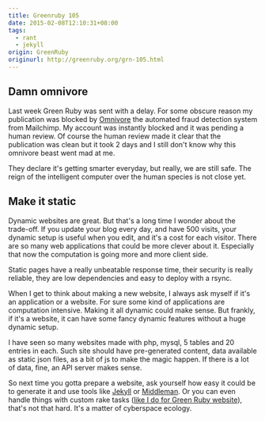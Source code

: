 ```yaml
---
title: Greenruby 105
date: 2015-02-08T12:10:31+08:00
tags:
  - rant
  - jekyll
origin: GreenRuby
originurl: http://greenruby.org/grn-105.html
---
```

## Damn omnivore

Last week Green Ruby was sent with a delay. For some obscure reason my
publication was blocked by [Omnivore][1] the automated fraud detection system
from Mailchimp. My account was instantly blocked and it was pending a human
review. Of course the human review made it clear that the publication was
clean but it took 2 days and I still don't know why this omnivore beast went
mad at me.

They declare it's getting smarter everyday, but really, we are still safe. The
reign of the intelligent computer over the human species is not close yet.

## Make it static

Dynamic websites are great. But that's a long time I wonder about the
trade-off. If you update your blog every day, and have 500 visits, your
dynamic setup is useful when you edit, and it's a cost for each visitor. There
are so many web applications that could be more clever about it. Especially
that now the computation is going more and more client side.

Static pages have a really unbeatable response time, their security is really
reliable, they are low dependencies and easy to deploy with a rsync.

When I get to think about making a new website, I always ask myself if it's an
application or a website. For sure some kind of applications are computation
intensive. Making it all dynamic could make sense. But frankly, if it's a
website, it can have some fancy dynamic features without a huge dynamic setup.

I have seen so many websites made with php, mysql, 5 tables and 20 entries in
each. Such site should have pre-generated content, data available as static
json files, as a bit of js to make the magic happen. If there is a lot of
data, fine, an API server makes sense.

So next time you gotta prepare a website, ask yourself how easy it could be to
generate it and use tools like [Jekyll][2] or [Middleman][3]. Or you can even
handle things with custom rake tasks ([like I do for Green Ruby website][4]),
that's not that hard. It's a matter of cyberspace ecology.

[1]: http://mailchimp.com/omnivore/
[2]: http://jekyllrb.com/
[3]: https://middlemanapp.com/
[4]: https://github.com/greenruby/grn-static/blob/master/lib/builder.rb#L87
